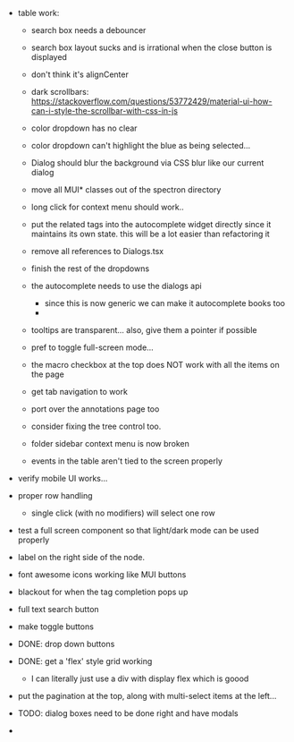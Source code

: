 
- table work:
    - search box needs a debouncer
    - search box layout sucks and is irrational when the close button is displayed
    - don't think it's alignCenter 

    - dark scrollbars:
        https://stackoverflow.com/questions/53772429/material-ui-how-can-i-style-the-scrollbar-with-css-in-js

    - color dropdown has no clear
    - color dropdown can't highlight the blue as being selected... 

    - Dialog should blur the background via CSS blur like our current dialog 

    - move all MUI* classes out of the spectron directory

    - long click for context menu should work..
    - put the related tags into the autocomplete widget directly since
      it maintains its own state. this will be a lot easier than refactoring it
    - remove all references to Dialogs.tsx
    - finish the rest of the dropdowns
    - the autocomplete needs to use the dialogs api
        - since this is now generic we can make it autocomplete books too
        - 
    - tooltips are transparent... also, give them a pointer if possible
    - pref to toggle full-screen mode...
        
    - the macro checkbox at the top does NOT work with all the items on the page
    - get tab navigation to work
    - port over the annotations page too
    - consider fixing the tree control too.
    - folder sidebar context menu is now broken 
    - events in the table aren't tied to the screen properly
              
    
- verify mobile UI works... 

- proper row handling

    - single click (with no modifiers) will select one row 


- test a full screen component so that light/dark mode can be used properly

- label on the right side of the node.

- font awesome icons working like MUI buttons
- blackout for when the tag completion pops up
- full text search button
- make toggle buttons
- DONE: drop down buttons 
- DONE: get a 'flex' style grid working
    - I can literally just use a div with display flex which is goood


- put the pagination at the top, along with multi-select items at the left... 


- TODO: dialog boxes need to be done right and have modals

- 
